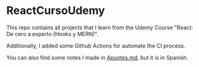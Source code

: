 # ReactCursoUdemy

This repo contains all projects that I learn from the Udemy Course "React: De cero a experto (Hooks y MERN)".

Additionally, I added some Github Actions for automate the CI process.

You can also find some notes I made in [Apuntes.md](Apuntes.md), but it is in Spanish.

